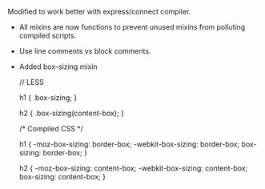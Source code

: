 Modified to work better with express/connect compiler. 

* All mixins are now functions to prevent unused mixins from polluting compiled scripts.
* Use line comments vs block comments.
* Added box-sizing mixin

    // LESS

    h1 {
      .box-sizing;
    }

    h2 {
      .box-sizing(content-box);
    }

    /* Compiled CSS */

    h1 {
      -moz-box-sizing: border-box;
      -webkit-box-sizing: border-box;
      box-sizing: border-box; 
    }

    h2 {
      -moz-box-sizing: content-box;
      -webkit-box-sizing: content-box;
      box-sizing: content-box; 
    }
